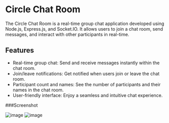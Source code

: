 # Circle Chat Room

The Circle Chat Room is a real-time group chat application developed using Node.js, Express.js, and Socket.IO. It allows users to join a chat room, send messages, and interact with other participants in real-time.

## Features

- Real-time group chat: Send and receive messages instantly within the chat room.
- Join/leave notifications: Get notified when users join or leave the chat room.
- Participant count and names: See the number of participants and their names in the chat room.
- User-friendly interface: Enjoy a seamless and intuitive chat experience.

###Screenshot

![image](https://github.com/arshan19/The-Circle-Chat-Room/assets/96035329/af8b623d-653f-41e2-a67f-65b52aeb60a7)
![image](https://github.com/arshan19/The-Circle-Chat-Room/assets/96035329/84f73baa-b7f3-4f3f-a5df-1ea6505ce2b6)

